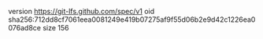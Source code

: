 version https://git-lfs.github.com/spec/v1
oid sha256:712dd8cf7061eea0081249e419b07275af9f55d06b2e9d42c1226ea0076ad8ce
size 156
